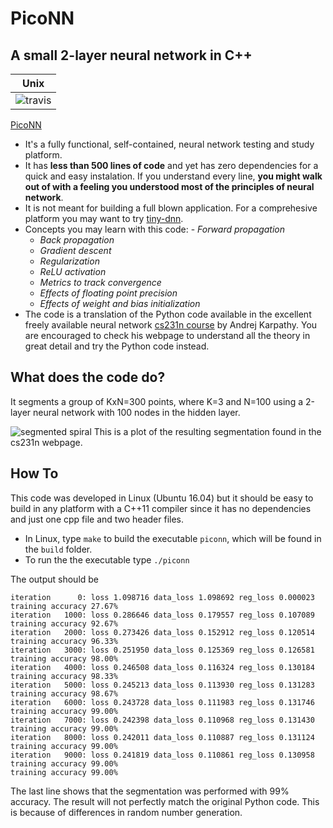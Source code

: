 # PicoNN

## A small 2-layer neural network in C++

|Unix |
|-------|
|![travis](https://travis-ci.org/pliptor/PicoNN.svg?branch=master)|

[PicoNN](https://github.com/pliptor/PicoNN)

* It's a fully functional, self-contained,  neural network testing and study platform.
* It has **less than 500 lines of code** and yet has zero dependencies for a quick and easy instalation. If you understand every line, **you might walk out of with a feeling you understood most of the principles of neural network**.
* It is not meant for building a full blown application. For a comprehesive platform you may want to try [tiny-dnn](https://github.com/tiny-dnn/tiny-dnn). 
* Concepts you may learn with this code:
       - *Forward propagation*
	- *Back propagation*
	- *Gradient descent*
	- *Regularization*
	- *ReLU activation*
	- *Metrics to track convergence*
	- *Effects of floating point precision*
	- *Effects of weight and bias initialization*
* The code is a translation of the Python code available in the excellent freely available neural network [cs231n course](http://cs231n.github.io/neural-networks-case-study/) by Andrej Karpathy. You are encouraged to check his webpage to understand all the theory in great detail and try the Python code instead.

## What does the code do?

It segments a group of KxN=300 points, where K=3 and N=100 using a 2-layer neural network with 100 nodes in the hidden layer.

![segmented spiral](http://cs231n.github.io/assets/eg/spiral_net.png) This is a plot of the resulting segmentation found in the cs231n webpage.

## How To

This code was developed in Linux (Ubuntu 16.04) but it should be easy to build in any platform with a C++11 compiler since it has no dependencies and just one cpp file and two header files.

* In Linux, type `make` to build the executable `piconn`, which will be found in the `build` folder.
* To run the the executable type `./piconn`

The output should be 

~~~
iteration      0: loss 1.098716 data_loss 1.098692 reg_loss 0.000023     training accuracy 27.67%
iteration   1000: loss 0.286646 data_loss 0.179557 reg_loss 0.107089     training accuracy 92.67%
iteration   2000: loss 0.273426 data_loss 0.152912 reg_loss 0.120514     training accuracy 96.33%
iteration   3000: loss 0.251950 data_loss 0.125369 reg_loss 0.126581     training accuracy 98.00%
iteration   4000: loss 0.246508 data_loss 0.116324 reg_loss 0.130184     training accuracy 98.33%
iteration   5000: loss 0.245213 data_loss 0.113930 reg_loss 0.131283     training accuracy 98.67%
iteration   6000: loss 0.243728 data_loss 0.111983 reg_loss 0.131746     training accuracy 99.00%
iteration   7000: loss 0.242398 data_loss 0.110968 reg_loss 0.131430     training accuracy 99.00%
iteration   8000: loss 0.242011 data_loss 0.110887 reg_loss 0.131124     training accuracy 99.00%
iteration   9000: loss 0.241819 data_loss 0.110861 reg_loss 0.130958     training accuracy 99.00%
training accuracy 99.00%
~~~

The last line shows that the segmentation was performed with 99% accuracy. The result will not perfectly match the original Python code. This is because of differences in random number generation.


